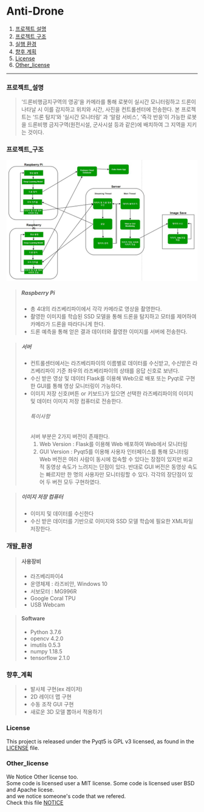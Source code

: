 # Anti-Drone


1. [프로젝트 설명](#프로젝트_설명)
2. [프로젝트 구조](#프로젝트_구조)
3. [실행 환경](#개발_환경)
4. [향후 계획](#향후_계획)
5. [License](#License)
6. [Other_license](#Other_license)
-----------------------

### 프로젝트_설명
>‘드론비행금지구역의 영공’을 카메라를 통해 로봇이 실시간 모니터링하고 드론이 나타날 시 이를 감지하고 위치와 시간, 사진을 컨트롤센터에 전송한다. 본 프로젝트는 ‘드론 탐지’와 ‘실시간 모니터링’ 과 ‘알람 서비스’, ‘즉각 반응’이 가능한 로봇을 드론비행 금지구역(원전시설, 군사시설 등과 같은)에 배치하여 그 지역을 지키는 것이다. 


### 프로젝트_구조
![Architecture](img/Project_architecture.JPG "프로젝트 구조")
>##### Raspberry Pi
>* 총 4대의 라즈베리파이에서 각각 카메라로 영상을 촬영한다. 
>* 촬영한 이미지를 학습된 SSD 모델을 통해 드론을 탐지하고 모터를 제어하여 카메라가 드론을 따라다니게 한다.
>* 드론 예측을 통해 얻은 결과 데이터와 촬영한 이미지를 서버에 전송한다.

>##### 서버
>* 컨트롤센터에서는 라즈베리파이의 이름별로 데이터를 수신받고, 수신받은 라즈베리파이 기준 좌우의 라즈베리파이의 상태를 응답 신호로 보낸다.
>* 수신 받은 영상 및 데이터 Flask를 이용해 Web으로 배포 또는 Pyqt로 구현한 GUI를 통해 영상 모니터링이 가능하다.
>* 이미지 저장 신호(버튼 or 키보드)가 있으면 선택한 라즈베리파이의 이미지 및 데이터 이미지 저장 컴퓨터로 전송한다.
>    ###### 특이사항
>    서버 부분은 2가지 버전이 존재한다.
>    1. Web Version : Flask를 이용해 Web 배포하여 Web에서 모니터링
>    2. GUI Version : Pyqt5를 이용해 사용자 인터페이스를 통해 모니터링   
>    Web 버전은 여러 사람이 동시에 접속할 수 있다는 장점이 있지만 비교적 동영상 속도가 느려지는 단점이 있다. 반대로 GUI 버전은 동영상 속도는 빠르지만 한 명의 사용자만 모니터링할 수 있다. 각각의 장단점이 있어 두 버전 모두 구현하였다.


>##### 이미지 저장 컴퓨터
>* 이미지 및 데이터를 수신한다
>* 수신 받은 데이터를 기반으로 이미지와 SSD 모델 학습에 필요한 XML파일 저장한다.




### 개발_환경
>   #### 사용장비
>    * 라즈베리파이4
>    * 운영체제 : 라즈비안, Windows 10
>    * 서보모터 : MG996R
>    * Google Coral TPU 
>    * USB Webcam

>   #### Software
>    * Python 3.7.6
>    * opencv 4.2.0
>    * imutils 0.5.3
>    * numpy 1.18.5
>    * tensorflow 2.1.0





### 향후_계획
>* 발사체 구현(ex 레이저)
>* 2D 레이더 맵 구현
>* 수동 조작 GUI 구현
>* 새로운 3D 모델 뽑아서 적용하기

### License
This project is released under the Pyqt5 is GPL v3 licensed, as found in the [LICENSE](LICENSE) file.

### Other_license
We Notice Other license too.   
Some code is licensed user a MIT license. Some code is licensed user BSD and Apache licese.   
and we notice someone's code that we refered.   
Check this file [NOTICE](NOTICE)   
